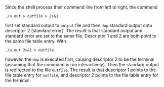 Since the shell process their commend line from letf to right, the commend
```
./a.out > outfile > 2>&1
```
first set standard output to `output` file and then `dup` standard output ontu
descriptor 2 (standard error). The result is that standard output and standard
error are set to the same file. Descriptor 1 and 2 are both point to the same
file table entry. With
```
./a.out 2>&1 > outfile
``` 
however, the `dup` is executed first, causing descriptor 2 to be the terminal
(assuming that the command is run interactively). Then the standard output is
redirected to the file `outfile`. The result is that descriptor 1 points to
the file table entry for `outfile`, and descriptor 2 points to the file table
entry for the ternimal.

